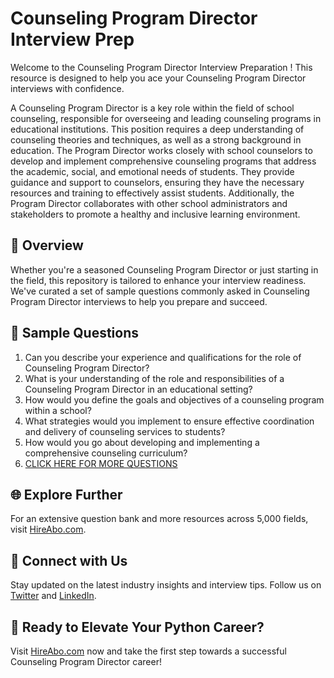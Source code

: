 # Counseling Program Director Interview Prep

Welcome to the Counseling Program Director Interview Preparation ! This resource is designed to help you ace your Counseling Program Director interviews with confidence.

A Counseling Program Director is a key role within the field of school counseling, responsible for overseeing and leading counseling programs in educational institutions. This position requires a deep understanding of counseling theories and techniques, as well as a strong background in education. The Program Director works closely with school counselors to develop and implement comprehensive counseling programs that address the academic, social, and emotional needs of students. They provide guidance and support to counselors, ensuring they have the necessary resources and training to effectively assist students. Additionally, the Program Director collaborates with other school administrators and stakeholders to promote a healthy and inclusive learning environment.

## 🚀 Overview

Whether you're a seasoned Counseling Program Director or just starting in the field, this repository is tailored to enhance your interview readiness. We've curated a set of sample questions commonly asked in Counseling Program Director interviews to help you prepare and succeed.

## 📝 Sample Questions

1. Can you describe your experience and qualifications for the role of Counseling Program Director?
2. What is your understanding of the role and responsibilities of a Counseling Program Director in an educational setting?
3. How would you define the goals and objectives of a counseling program within a school?
4. What strategies would you implement to ensure effective coordination and delivery of counseling services to students?
5. How would you go about developing and implementing a comprehensive counseling curriculum?
6. [CLICK HERE FOR MORE QUESTIONS](https://hireabo.com/job/4_2_16/Counseling%20Program%20Director)

## 🌐 Explore Further

For an extensive question bank and more resources across 5,000 fields, visit [HireAbo.com](https://www.hireabo.com).

## 📱 Connect with Us

Stay updated on the latest industry insights and interview tips. Follow us on [Twitter](https://twitter.com/hireabo) and [LinkedIn](https://www.linkedin.com/in/hire-abo-3609972a8/).

## 🚀 Ready to Elevate Your Python Career?

Visit [HireAbo.com](https://www.hireabo.com) now and take the first step towards a successful Counseling Program Director career!